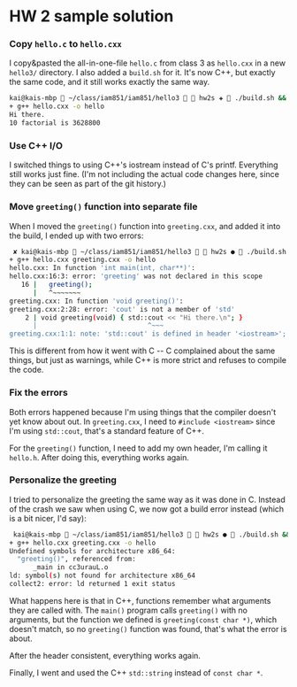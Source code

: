 # HW 2 sample solution

### Copy `hello.c` to `hello.cxx`

I copy&pasted the all-in-one-file `hello.c` from class 3 as `hello.cxx` in a new `hello3/` directory. I also added a `build.sh` for it. It's now C++, but exactly the same code, and it still works exactly the same way.

```sh
kai@kais-mbp  ~/class/iam851/iam851/hello3   hw2s ✚  ./build.sh && ./hello
+ g++ hello.cxx -o hello
Hi there.
10 factorial is 3628800

```

### Use C++ I/O

I switched things to using C++'s iostream instead of C's printf. Everything still works just fine. (I'm not including the actual code changes here, since they can be seen as part of the git history.)

### Move `greeting()` function into separate file

When I moved the `greeting()` function into `greeting.cxx`, and added it into the build, I ended up with two errors:

```sh
 ✘ kai@kais-mbp  ~/class/iam851/iam851/hello3   hw2s ●  ./build.sh
+ g++ hello.cxx greeting.cxx -o hello
hello.cxx: In function 'int main(int, char**)':
hello.cxx:16:3: error: 'greeting' was not declared in this scope
   16 |   greeting();
      |   ^~~~~~~~
greeting.cxx: In function 'void greeting()':
greeting.cxx:2:28: error: 'cout' is not a member of 'std'
    2 | void greeting(void) { std::cout << "Hi there.\n"; }
      |                            ^~~~
greeting.cxx:1:1: note: 'std::cout' is defined in header '<iostream>'; did you forget to '#include <iostream>'?
```

This is different from how it went with C -- C complained about the same things, but just as warnings, while C++ is more strict and refuses to compile the code.

### Fix the errors

Both errors happened because I'm using things that the compiler doesn't yet know about out. In `greeting.cxx`, I need to `#include <iostream>` since I'm using `std::cout`, that's a standard feature of C++.

For the `greeting()` function, I need to add my own header, I'm calling it `hello.h`. After doing this, everything works again.

### Personalize the greeting

I tried to personalize the greeting the same way as it was done in C. Instead of the crash we saw when using C, we now got a build error instead (which is a bit nicer, I'd say):

```sh
 kai@kais-mbp  ~/class/iam851/iam851/hello3   hw2s ●  ./build.sh && ./hello
+ g++ hello.cxx greeting.cxx -o hello
Undefined symbols for architecture x86_64:
  "greeting()", referenced from:
      _main in cc3urauL.o
ld: symbol(s) not found for architecture x86_64
collect2: error: ld returned 1 exit status
```

What happens here is that in C++, functions remember what arguments they are called with. The `main()` program calls `greeting()` with no arguments, but the function we defined is `greeting(const char *)`, which doesn't match, so no `greeting()` function was found, that's what the error is about.

After the header consistent, everything works again.

Finally, I went and used the C++ `std::string` instead of `const char *`.

